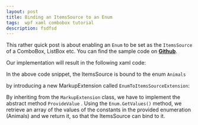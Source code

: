 ```yaml
---
layout: post
title: Binding an ItemsSource to an Enum
tags:  wpf xaml combobox tutorial 
description: fsdfsd
---
```


This rather quick post is about enabling an `Enum` to be set as the `ItemsSource` of a ComboBox, ListBox etc. You can find the sample code on [**Github**](https://github.com/dimitrispaxinos/WPFDemos/tree/master/EnumToItemSourceBindingSample). 

Our implementation will result in the following xaml code:

<script src="https://gist.github.com/dimitrispaxinos/01a5e62867ac8700cb2e.js"></script>

In the above code snippet, the ItemsSource is bound to the enum `Animals`

<script src="https://gist.github.com/dimitrispaxinos/7198401f09f9f7ba2c5b.js"></script>

by introducing a new MarkupExtension called `EnumToItemsSourceExtension`:

<script src="https://gist.github.com/dimitrispaxinos/42516a462fb2b6349646.js"></script>

By inheriting from the `MarkupExtension` class, we have to implement the abstract method `ProvideValue` .  Using the `Enum.GetValues()` method, we retrieve an array of the values of the constants in the provided enumeration (Animals) and we return it, so that the ItemsSource can bind to it.